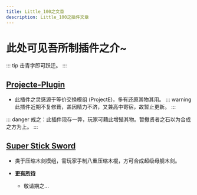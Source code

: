 ```yaml
---
title: Little_100之文章
description: Little_100之插件文章
---
```


# 此处可见吾所制插件之介~
::: tip
击青字即可跃迁。
:::

## **[Projecte-Plugin](/lzh/guide/)**
  - 此插件之灵感源于等价交换模组 (ProjectE)，多有还原其物其用。
::: warning
此插件近期不复修葺，盖因精力不济，又兼高中寄宿，故暂止更新。
:::

::: danger
戒之：此插件现存一弊，玩家可藉此增殖其物。暂撤贤者之石以为合成之方为上。
:::

## **[Super Stick Sword](/lzh/guide/super-stick-sword/)**
  - 类于压缩木剑模组，需玩家手制八重压缩木棍，方可合成超级~~母舰~~木剑。

- **[更有所待](/lzh/)**
  - 敬请期之...